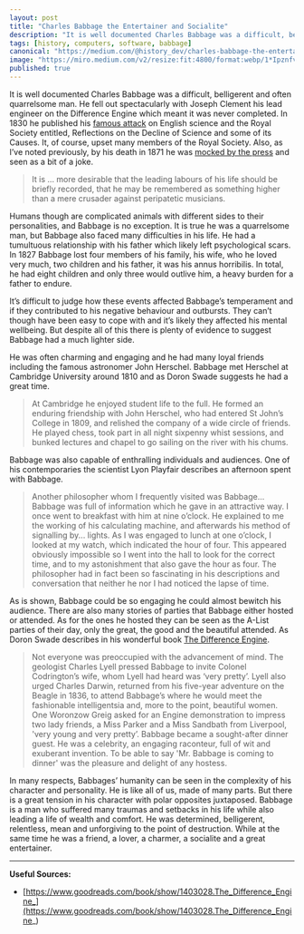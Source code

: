 ```yaml
---
layout: post
title: "Charles Babbage the Entertainer and Socialite"
description: "It is well documented Charles Babbage was a difficult, belligerent and often quarrelsome man."
tags: [history, computers, software, babbage]
canonical: "https://medium.com/@history_dev/charles-babbage-the-entertainer-and-socialite-7b3ad997d95f"
image: "https://miro.medium.com/v2/resize:fit:4800/format:webp/1*IpznfvxoJAPgEQ2YukUKfA.jpeg"
published: true
---
```

It is well documented Charles Babbage was a difficult, belligerent and often quarrelsome man. He fell out spectacularly with Joseph Clement his lead engineer on the Difference Engine which meant it was never completed. In 1830 he published his [famous attack](https://www.goodreads.com/book/show/13162379-reflections-on-the-decline-of-science-in-england) on English science and the Royal Society entitled, Reflections on the Decline of Science and some of its Causes. It, of course, upset many members of the Royal Society. Also, as I’ve noted previously, by his death in 1871 he was [mocked by the press](https://medium.com/@history_dev/the-death-of-charles-babbage-a-sad-tale-of-labour-misspent-ce46e93086e7) and seen as a bit of a joke.

> It is … more desirable that the leading labours of his life should be briefly recorded, that he may be remembered as something higher than a mere crusader against peripatetic musicians.

Humans though are complicated animals with different sides to their personalities, and Babbage is no exception. It is true he was a quarrelsome man, but Babbage also faced many difficulties in his life. He had a tumultuous relationship with his father which likely left psychological scars. In 1827 Babbage lost four members of his family, his wife, who he loved very much, two children and his father, it was his annus horribilis. In total, he had eight children and only three would outlive him, a heavy burden for a father to endure.

It’s difficult to judge how these events affected Babbage’s temperament and if they contributed to his negative behaviour and outbursts. They can’t though have been easy to cope with and it’s likely they affected his mental wellbeing. But despite all of this there is plenty of evidence to suggest Babbage had a much lighter side.

He was often charming and engaging and he had many loyal friends including the famous astronomer John Herschel. Babbage met Herschel at Cambridge University around 1810 and as Doron Swade suggests he had a great time.

> At Cambridge he enjoyed student life to the full. He formed an enduring friendship with John Herschel, who had entered St John’s College in 1809, and relished the company of a wide circle of friends. He played chess, took part in all night sixpenny whist sessions, and bunked lectures and chapel to go sailing on the river with his chums.

Babbage was also capable of enthralling individuals and audiences. One of his contemporaries the scientist Lyon Playfair describes an afternoon spent with Babbage.

> Another philosopher whom I frequently visited was Babbage... Babbage was full of information which he gave in an attractive way. I once went to breakfast with him at nine o’clock. He explained to me the working of his calculating machine, and afterwards his method of signalling by... lights. As I was engaged to lunch at one o’clock, I looked at my watch, which indicated the hour of four. This appeared obviously impossible so I went into the hall to look for the correct time, and to my astonishment that also gave the hour as four. The philosopher had in fact been so fascinating in his descriptions and conversation that neither he nor I had noticed the lapse of time.

As is shown, Babbage could be so engaging he could almost bewitch his audience. There are also many stories of parties that Babbage either hosted or attended. As for the ones he hosted they can be seen as the A-List parties of their day, only the great, the good and the beautiful attended. As Doron Swade describes in his wonderful book [The Difference Engine](https://www.goodreads.com/book/show/1403028.The_Difference_Engine_).

> Not everyone was preoccupied with the advancement of mind. The geologist Charles Lyell pressed Babbage to invite Colonel Codrington’s wife, whom Lyell had heard was ‘very pretty’. Lyell also urged Charles Darwin, returned from his five-year adventure on the Beagle in 1836, to attend Babbage’s where he would meet the fashionable intelligentsia and, more to the point, beautiful women. One Woronzow Greig asked for an Engine demonstration to impress two lady friends, a Miss Parker and a Miss Sandbath from Liverpool, 'very young and very pretty’. Babbage became a sought-after dinner guest. He was a celebrity, an engaging raconteur, full of wit and exuberant invention. To be able to say 'Mr. Babbage is coming to dinner' was the pleasure and delight of any hostess.

In many respects, Babbages’ humanity can be seen in the complexity of his character and personality. He is like all of us, made of many parts. But there is a great tension in his character with polar opposites juxtaposed. Babbage is a man who suffered many traumas and setbacks in his life while also leading a life of wealth and comfort. He was determined, belligerent, relentless, mean and unforgiving to the point of destruction. While at the same time he was a friend, a lover, a charmer, a socialite and a great entertainer.

---

**Useful Sources:**

- [https://www.goodreads.com/book/show/1403028.The_Difference_Engine_](https://www.goodreads.com/book/show/1403028.The_Difference_Engine_)